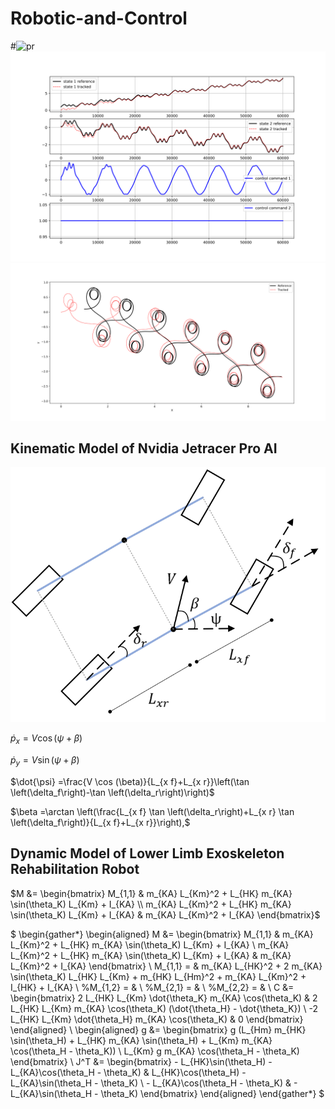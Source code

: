 # Robotic-and-Control
#![pr](https://github.com/KianoushAqabakee/Robotic-and-Control/tree/main/Nvidia%20Jetiracer%20Pro%20Control/MPC-RBF%20Control/QT_Tracking_Results_1.png)
<img src="./Nvidia%20Jetiracer%20Pro%20Control/MPC-RBF%20Control/QT_Tracking_Results_1.png" alt="">
<img src="./Nvidia%20Jetiracer%20Pro%20Control/MPC-RBF%20Control/QT_Tracking_Results_2.png" alt="">

## Kinematic Model of Nvidia Jetracer Pro AI 

<img src="./Images/Jetracer_K.png" alt="">

$\dot{p}_x =V \cos (\psi+\beta)$

$\dot{p}_y =V \sin (\psi+\beta)$

$\dot{\psi} =\frac{V \cos (\beta)}{L_{x f}+L_{x r}}\left(\tan \left(\delta_f\right)-\tan \left(\delta_r\right)\right)$

$\beta =\arctan \left(\frac{L_{x f} \tan \left(\delta_r\right)+L_{x r} \tan \left(\delta_f\right)}{L_{x f}+L_{x r}}\right),$

## Dynamic Model of Lower Limb Exoskeleton Rehabilitation Robot 

$M &= \begin{bmatrix} M_{1,1} & m_{KA} L_{Km}^2 + L_{HK} m_{KA} \sin(\theta_K) L_{Km} + I_{KA} \\ m_{KA} L_{Km}^2 + L_{HK} m_{KA} \sin(\theta_K) L_{Km} + I_{KA} & m_{KA} L_{Km}^2 + I_{KA} \end{bmatrix}$

$
\begin{gather*}
			\begin{aligned}
				M &= \begin{bmatrix}
					M_{1,1} & m_{KA} L_{Km}^2 + L_{HK} m_{KA} \sin(\theta_K) L_{Km} + I_{KA} \\
					m_{KA} L_{Km}^2 + L_{HK} m_{KA} \sin(\theta_K) L_{Km} + I_{KA} & m_{KA} L_{Km}^2 + I_{KA}
				\end{bmatrix} \\
				M_{1,1} = & m_{KA} L_{HK}^2 + 2 m_{KA} \sin(\theta_K) L_{HK} L_{Km} + m_{HK} L_{Hm}^2 + m_{KA} L_{Km}^2 + I_{HK} + I_{KA} \\
			%M_{1,2} = & \\
			%M_{2,1} = & \\
			%M_{2,2} = & \\
				C &= \begin{bmatrix}
					2 L_{HK} L_{Km} \dot{\theta_K} m_{KA} \cos(\theta_K) & 2 L_{HK} L_{Km} m_{KA} \cos(\theta_K) (\dot{\theta_H} - \dot{\theta_K}) \\
					-2 L_{HK} L_{Km} \dot{\theta_H} m_{KA} \cos(\theta_K) & 0
				\end{bmatrix}
			\end{aligned} \\
			\begin{aligned}
				g &= \begin{bmatrix}
					g (L_{Hm} m_{HK} \sin(\theta_H) + L_{HK} m_{KA} \sin(\theta_H) + L_{Km} m_{KA} \cos(\theta_H - \theta_K)) \\
					L_{Km} g m_{KA} \cos(\theta_H - \theta_K)
				\end{bmatrix} \\
				J^T &= \begin{bmatrix}
					- L_{HK}\sin(\theta_H) - L_{KA}\cos(\theta_H - \theta_K) & L_{HK}\cos(\theta_H) - L_{KA}\sin(\theta_H - \theta_K) \\
					- L_{KA}\cos(\theta_H - \theta_K) & - L_{KA}\sin(\theta_H - \theta_K)
				\end{bmatrix}
			\end{aligned}
		\end{gather*}
        $